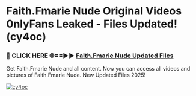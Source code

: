 # Faith.Fmarie Nude Original Videos 0nlyFans Leaked - Files Updated! (cy4oc)

<h3>🔴 CLICK HERE 🌐==►► <a href="https://tinyurl.com/y5r63du9" rel="nofollow">Faith.Fmarie Nude Updated Files</a></h3>

Get Faith.Fmarie Nude and all content. Now you can access all videos and pictures of Faith.Fmarie Nude. New Updated Files 2025!

[![cy4oc](https://i.imgur.com/UVo9nyh.gif)](https://tinyurl.com/y5r63du9)